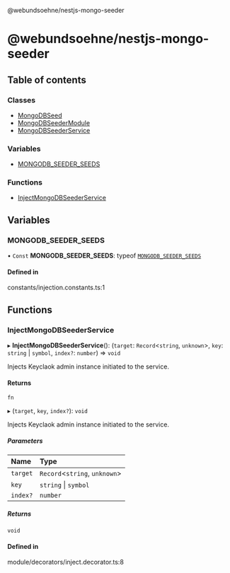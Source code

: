 @webundsoehne/nestjs-mongo-seeder

# @webundsoehne/nestjs-mongo-seeder

## Table of contents

### Classes

- [MongoDBSeed](classes/MongoDBSeed.md)
- [MongoDBSeederModule](classes/MongoDBSeederModule.md)
- [MongoDBSeederService](classes/MongoDBSeederService.md)

### Variables

- [MONGODB\_SEEDER\_SEEDS](README.md#mongodb_seeder_seeds)

### Functions

- [InjectMongoDBSeederService](README.md#injectmongodbseederservice)

## Variables

### MONGODB\_SEEDER\_SEEDS

• `Const` **MONGODB\_SEEDER\_SEEDS**: typeof [`MONGODB_SEEDER_SEEDS`](README.md#mongodb_seeder_seeds)

#### Defined in

constants/injection.constants.ts:1

## Functions

### InjectMongoDBSeederService

▸ **InjectMongoDBSeederService**(): (`target`: `Record`<`string`, `unknown`\>, `key`: `string` \| `symbol`, `index?`: `number`) => `void`

Injects Keyclaok admin instance initiated to the service.

#### Returns

`fn`

▸ (`target`, `key`, `index?`): `void`

Injects Keyclaok admin instance initiated to the service.

##### Parameters

| Name | Type |
| :------ | :------ |
| `target` | `Record`<`string`, `unknown`\> |
| `key` | `string` \| `symbol` |
| `index?` | `number` |

##### Returns

`void`

#### Defined in

module/decorators/inject.decorator.ts:8
